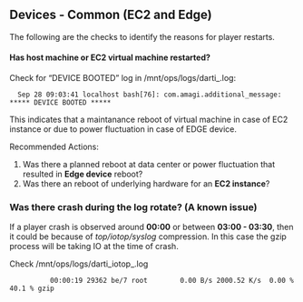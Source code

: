 ## Devices - Common (EC2 and Edge)

The following are the checks to identify the reasons for player restarts.

#### Has host machine or EC2 virtual machine restarted?

Check for “DEVICE BOOTED” log in /mnt/ops/logs/darti_<date>.log:
  
```
  Sep 28 09:03:41 localhost bash[76]: com.amagi.additional_message: ***** DEVICE BOOTED *****
```

This indicates that a maintanance reboot of virtual machine in case of EC2 instance or due to power fluctuation in case of EDGE device.

Recommended Actions:

1. Was there a planned reboot at data center or power fluctuation that resulted in **Edge device** reboot?
2. Was there an reboot of underlying hardware for an **EC2 instance**?

### Was there crash during the log rotate? (A known issue)

If a player crash is observed around **00:00** or between **03:00 - 03:30**, then it could be because of _top/iotop/syslog_ compression. In this case the gzip process will be taking IO at the time of crash.

Check /mnt/ops/logs/darti_iotop_<date>.log
  
```
          00:00:19 29362 be/7 root        0.00 B/s 2000.52 K/s  0.00 %  40.1 % gzip
```
  
